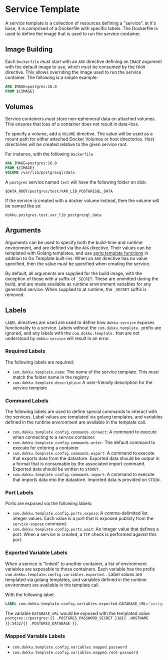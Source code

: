 # Service Template

A service template is a collection of resources defining a "service". at it's base, it is comprised of a Dockerfile with specific labels. The Dockerfile is used to define the image that is used to run the service container.

## Image Building

Each `Dockerfile` _must_ start with an `ARG` directive defining an `IMAGE` argument with the default image to use, which _must_ be consumed by the `FROM` directive. This allows overriding the image used to run the service container. The following is a simple example:

```Dockerfile
ARG IMAGE=postgres:16.0
FROM ${IMAGE}
```

## Volumes

Service containers _must_ store non-ephemeral data on attached volumes. This ensures that loss of a container does not result in data-loss.

To specify a volume, add a `VOLUME` directive. The value will be used as a mount path for either attached Docker Volumes or host directories. Host directories will be created relative to the given service root.

For instance, with the following `Dockerfile`

```Dockerfile
ARG IMAGE=postgres:16.0
FROM ${IMAGE}
VOLUME /var/lib/postgresql/data
```

A `postgres` service named `test` will have the following folder on disk:

```
$DATA_ROOT/postgres/test/VAR_LIB_POSTGRESQL_DATA
```

If the service is created with a docker volume instead, then the volume will be named like so:

```
dokku.postgres.test.var_lib_postgresql_data
```

## Arguments

Arguments can be used to specify both the build-time and runtime environment, and are defined via the `ARG` directive. Their values can be templated with Golang templates, and use [sprig template functions](https://masterminds.github.io/sprig/) in addition to Go Template built-ins. When an `ARG` directive has no value specified, then the value _must_ be specified when creating the service.

By default, all arguments are supplied for the build image, with the exception of those with a suffix of `_SECRET`. These are ommitted during the build, and are made available as runtime environment variables for any generated service. When supplied to at runtime, the `_SECRET` suffix is removed.

## Labels

`LABEL` directives are used are used to define how `dokku-service` exposes functionality to a service. Labels without the `com.dokku.template.` prefix are ignored, and any labels with the `com.dokku.template.` that are not understood by `dokku-service` will result in an error.

### Required Labels

The following labels are required:

- `com.dokku.template.name`: The name of the service template. This _must_ match the folder name in the registry.
- `com.dokku.template.description`: A user-friendly description for the service template

### Command Labels

The following labels are used to define special commands to interact with the services. Label values are templated via golang templates, and variables defined in the runtime environment are available in the template call.

- `com.dokku.template.config.commands.connect`: A command to execute when connecting to a service container.
- `com.dokku.template.config.commands.enter`: The default command to execute for entering a container
- `com.dokku.template.config.commands.export`: A command to execute that exports data from the datastore. Exported data should be output in a format that is consumable by the associated import command. Exported data should be written to `STDOUT`.
- `com.dokku.template.config.commands.import`: A command to execute that imports data into the datastore. Imported data is provided on `STDIN`.

### Port Labels

Ports are exposed via the following labels:

- `com.dokku.template.config.ports.expose`: A comma-delimited list integer values. Each value is a port that is exposed publicly from the `service-expose` command.
- `com.dokku.template.config.ports.wait`: An integer value that defines a port. When a service is created, a `TCP` check is performed against this port.

### Exported Variable Labels

When a service is "linked" to another container, a list of environment variables are exposable to those containers. Each variable has the prefix `com.dokku.template.config.variables.exported.`. Label values are templated via golang templates, and variables defined in the runtime environment are available in the template call.

With the following label:

```Dockerfile
LABEL com.dokku.template.config.variables.exported.DATABASE_URL="postgres://postgres:{{ .POSTGRES_PASSWORD_SECRET }}@{{ .HOSTNAME }}:5432/{{ .POSTGRES_DATABASE }}"
```

The variable `DATABASE_URL` would be exposed with the templated value `postgres://postgres:{{ .POSTGRES_PASSWORD_SECRET }}@{{ .HOSTNAME }}:5432/{{ .POSTGRES_DATABASE }}`.

### Mapped Variable Labels

- `com.dokku.template.config.variables.mapped.password`
- `com.dokku.template.config.variables.mapped.root-password`
